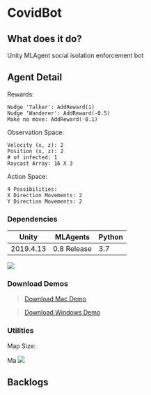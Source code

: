 # CovidBot



## What does it do? 
Unity MLAgent social isolation enforcement bot

## Agent Detail 
Rewards: 
```
Nudge 'Talker': AddReward(1)
Nudge 'Wanderer': AddReward(-0.5) 
Make no move: AddReward(-0.1)
```

Observation Space: 
```
Velocity (x, z): 2
Position (x, z): 2
# of infected: 1
Raycast Array: 16 X 3
```

Action Space: 
```
4 Possibilities:
X Direction Movements: 2
Y Direction Movements: 2
```

### Dependencies 
| Unity  | MLAgents | Python |
| ------------- | ------------- | -----------|
|2019.4.13| 0.8 Release  | 3.7  |


 ![](playermode.gif)

### Download Demos


> [Download Mac Demo](https://drive.google.com/drive/my-drive)

> [Download Windows Demo](https://drive.google.com/drive/my-drive)




### Utilities
Map Size: 

Ma
 ![](utilities.gif)




## Backlogs


